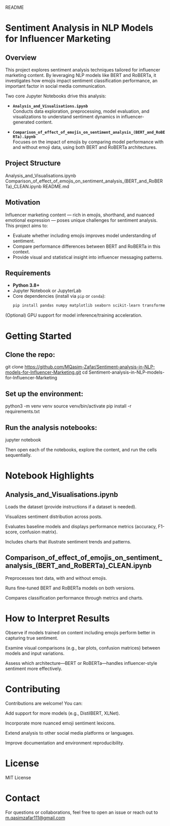 README
# Sentiment Analysis in NLP Models for Influencer Marketing

## Overview

This project explores sentiment analysis techniques tailored for influencer marketing content. By leveraging NLP models like BERT and RoBERTa, it investigates how emojis impact sentiment classification performance, an important factor in social media communication.

Two core Jupyter Notebooks drive this analysis:

- **`Analysis_and_Visualisations.ipynb`**  
  Conducts data exploration, preprocessing, model evaluation, and visualizations to understand sentiment dynamics in influencer-generated content.

- **`Comparison_of_effect_of_emojis_on_sentiment_analysis_(BERT_and_RoBERTa).ipynb`**  
  Focuses on the impact of emojis by comparing model performance with and without emoji data, using both BERT and RoBERTa architectures.

## Project Structure



Analysis_and_Visualisations.ipynb
Comparison_of_effect_of_emojis_on_sentiment_analysis_(BERT_and_RoBERTa)_CLEAN.ipynb
README.md


## Motivation

Influencer marketing content — rich in emojis, shorthand, and nuanced emotional expression — poses unique challenges for sentiment analysis. This project aims to:

- Evaluate whether including emojis improves model understanding of sentiment.
- Compare performance differences between BERT and RoBERTa in this context.
- Provide visual and statistical insight into influencer messaging patterns.

## Requirements

- **Python 3.8+**
- Jupyter Notebook or JupyterLab
- Core dependencies (install via `pip` or `conda`):
  ```bash
  pip install pandas numpy matplotlib seaborn scikit-learn transformers


(Optional) GPU support for model inference/training acceleration.

# Getting Started

## Clone the repo:

git clone https://github.com/MQasim-Zafar/Sentiment-analysis-in-NLP-models-for-Influencer-Marketing.git
cd Sentiment-analysis-in-NLP-models-for-Influencer-Marketing


## Set up the environment:

python3 -m venv venv
source venv/bin/activate
pip install -r requirements.txt


## Run the analysis notebooks:

jupyter notebook


Then open each of the notebooks, explore the content, and run the cells sequentially.

# Notebook Highlights
## Analysis_and_Visualisations.ipynb

Loads the dataset (provide instructions if a dataset is needed).

Visualizes sentiment distribution across posts.

Evaluates baseline models and displays performance metrics (accuracy, F1-score, confusion matrix).

Includes charts that illustrate sentiment trends and patterns.

## Comparison_of_effect_of_emojis_on_sentiment_analysis_(BERT_and_RoBERTa)_CLEAN.ipynb

Preprocesses text data, with and without emojis.

Runs fine-tuned BERT and RoBERTa models on both versions.

Compares classification performance through metrics and charts.

# How to Interpret Results

Observe if models trained on content including emojis perform better in capturing true sentiment.

Examine visual comparisons (e.g., bar plots, confusion matrices) between models and input variations.

Assess which architecture—BERT or RoBERTa—handles influencer-style sentiment more effectively.

# Contributing

Contributions are welcome! You can:

Add support for more models (e.g., DistilBERT, XLNet).

Incorporate more nuanced emoji sentiment lexicons.

Extend analysis to other social media platforms or languages.

Improve documentation and environment reproducibility.

# License

MIT License

# Contact

For questions or collaborations, feel free to open an issue or reach out to m.qasimzafar111@gmail.com

